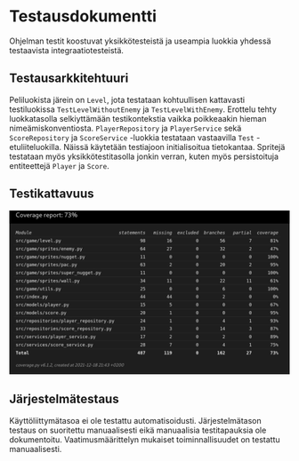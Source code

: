# Testausdokumentti

Ohjelman testit koostuvat yksikkötesteistä ja useampia luokkia yhdessä testaavista integraatiotesteistä.

## Testausarkkitehtuuri

Peliluokista järein on `Level`, jota testataan kohtuullisen kattavasti testiluokissa `TestLevelWithoutEnemy` ja `TestLevelWithEnemy`. Erottelu tehty luokkatasolla selkiyttämään testikontekstia vaikka poikkeaakin hieman nimeämiskonventiosta. `PlayerRepository` ja `PlayerService` sekä `ScoreRepository` ja `ScoreService` -luokkia testataan vastaavilla `Test` -etuliiteluokilla. Näissä käytetään testiajoon initialisoitua tietokantaa. Spritejä testataan myös yksikkötestitasolla jonkin verran, kuten myös persistoituja entiteettejä `Player` ja `Score`.

## Testikattavuus

![Kuva](./images/coverage.png)

## Järjestelmätestaus

Käyttöliittymätasoa ei ole testattu automatisoidusti. Järjestelmätason testaus on suoritettu manuaalisesti eikä manuaalisia testitapauksia ole dokumentoitu. Vaatimusmäärittelyn mukaiset toiminnallisuudet on testattu manuaalisesti.